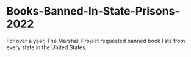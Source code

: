 # Books-Banned-In-State-Prisons-2022
For over a year, The Marshall Project requested banned book lists from every state in the United States.
